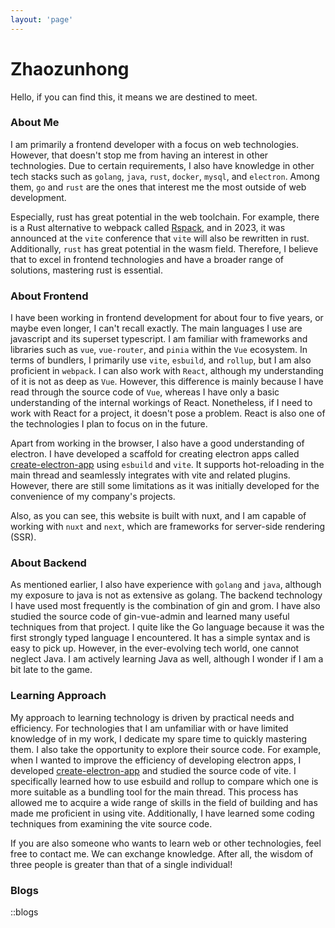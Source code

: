 ```yaml
---
layout: 'page'
---
```


# Zhaozunhong

Hello, if you can find this, it means we are destined to meet.

### About Me

I am primarily a frontend developer with a focus on web technologies. However, that doesn't stop me from having an interest in other technologies. Due to certain requirements, I also have knowledge in other tech stacks such as `golang`, `java`, `rust`, `docker`, `mysql`, and `electron`. Among them, `go` and `rust` are the ones that interest me the most outside of web development.

Especially, rust has great potential in the web toolchain. For example, there is a Rust alternative to webpack called [Rspack](https://www.rspack.dev), and in 2023, it was announced at the `vite` conference that `vite` will also be rewritten in rust. Additionally, `rust` has great potential in the wasm field. Therefore, I believe that to excel in frontend technologies and have a broader range of solutions, mastering rust is essential.

### About Frontend

I have been working in frontend development for about four to five years, or maybe even longer, I can't recall exactly. The main languages I use are javascript and its superset typescript. I am familiar with frameworks and libraries such as `vue`, `vue-router`, and `pinia` within the `Vue` ecosystem. In terms of bundlers, I primarily use `vite`, `esbuild`, and `rollup`, but I am also proficient in `webpack`. I can also work with `React`, although my understanding of it is not as deep as `Vue`. However, this difference is mainly because I have read through the source code of `Vue`, whereas I have only a basic understanding of the internal workings of React. Nonetheless, if I need to work with React for a project, it doesn't pose a problem. React is also one of the technologies I plan to focus on in the future.

Apart from working in the browser, I also have a good understanding of electron. I have developed a scaffold for creating electron apps called [create-electron-app](https://assist-electron.netlify.app/) using `esbuild` and `vite`. It supports hot-reloading in the main thread and seamlessly integrates with vite and related plugins. However, there are still some limitations as it was initially developed for the convenience of my company's projects.

Also, as you can see, this website is built with nuxt, and I am capable of working with `nuxt` and `next`, which are frameworks for server-side rendering (SSR).

### About Backend

As mentioned earlier, I also have experience with `golang` and `java`, although my exposure to java is not as extensive as golang. The backend technology I have used most frequently is the combination of gin and grom. I have also studied the source code of gin-vue-admin and learned many useful techniques from that project. I quite like the Go language because it was the first strongly typed language I encountered. It has a simple syntax and is easy to pick up. However, in the ever-evolving tech world, one cannot neglect Java. I am actively learning Java as well, although I wonder if I am a bit late to the game.

### Learning Approach

My approach to learning technology is driven by practical needs and efficiency. For technologies that I am unfamiliar with or have limited knowledge of in my work, I dedicate my spare time to quickly mastering them. I also take the opportunity to explore their source code. For example, when I wanted to improve the efficiency of developing electron apps, I developed [create-electron-app](https://assist-electron.netlify.app/) and studied the source code of vite. I specifically learned how to use esbuild and rollup to compare which one is more suitable as a bundling tool for the main thread. This process has allowed me to acquire a wide range of skills in the field of building and has made me proficient in using vite. Additionally, I have learned some coding techniques from examining the vite source code.

If you are also someone who wants to learn web or other technologies, feel free to contact me. We can exchange knowledge. After all, the wisdom of three people is greater than that of a single individual!

### Blogs
::blogs